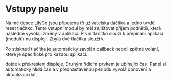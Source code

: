 # Vstupy panelu

Na mé desce LilyGo jsou připojena tři uživatelská tlačítka a jedno tvrdé reset tlačítko. Tento vstupní modul by měl zajišťovat příjem podnětů, která následně vyvolají změny v aplikaci. První tlačítko slouží k přepínání aplikací (modulů) na displeji. Zbylá dvě tlačítka slouží k

Po stisknutí tlačítka je automaticky zavolán callback neboli zpětné volání, které je specifické pro každou aplikaci.

dojde k překreslení displeje. Druhým řídícím prvkem je ubíhající čas. Panel si automaticky hlídá čas a v přednastavenou periodu vyvolá obnovení a aktualizaci dat.